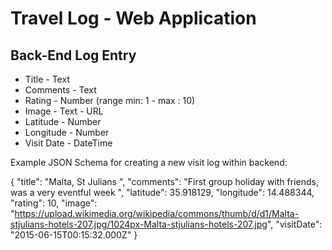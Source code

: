 # Travel Log -  Web Application 
## Back-End Log Entry 

* Title - Text 
* Comments - Text   
* Rating - Number (range min: 1 - max : 10) 
* Image - Text - URL
* Latitude - Number
* Longitude - Number 
* Visit Date - DateTime 

Example JSON Schema for creating a new visit log within backend:

{
	"title": "Malta, St Julians ",
	"comments": "First group holiday with friends, was a very eventful week ",
	"latitude": 35.918129,
	"longitude": 14.488344,
	"rating": 10,
	"image": "https://upload.wikimedia.org/wikipedia/commons/thumb/d/d1/Malta-stjulians-hotels-207.jpg/1024px-Malta-stjulians-hotels-207.jpg",
	"visitDate": "2015-06-15T00:15:32.000Z"
}

